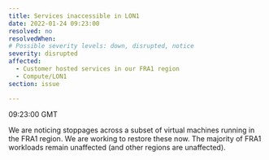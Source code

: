 ```yaml
---
title: Services inaccessible in LON1
date: 2022-01-24 09:23:00
resolved: no
resolvedWhen: 
# Possible severity levels: down, disrupted, notice
severity: disrupted
affected:
  - Customer hosted services in our FRA1 region
  - Compute/LON1
section: issue

---
```


09:23:00 GMT

We are noticing stoppages across a subset of virtual machines running in the FRA1 region. We are working to restore these now. The majority of FRA1 workloads remain unaffected (and other regions are unaffected).

